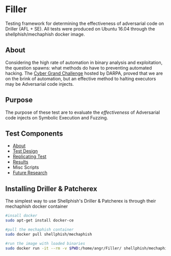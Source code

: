 # Filler
Testing framework for determining the effectiveness of adversarial code on Driller (AFL + SE).
All tests were produced on Ubuntu 16.04 through the shellphish/mechaphish docker image.

## About

Considering the high rate of automation in binary analysis and exploitation, the question spawns: what methods do have to preventing automated hacking. The [Cyber Grand Challenge](https://www.darpa.mil/program/cyber-grand-challenge) hosted by DARPA, proved that we are on the brink of automation, but an effective method to halting executors may be Adversarial code injects. 

## Purpose

The purpose of these test are to evaluate the *effectiveness* of Adversarial code injects on Symbolic Execution and Fuzzing.

## Test Components
* [About](README.md)
* [Test Design](Test-Design.md)
* [Replicating Test](Replicating-Test.md)
* [Results](Results.md)
* Misc Scripts
* [Future Research](Future-Research.md)

## Installing Driller & Patcherex
The simplest way to use Shellphish's Driller & Patcherex is through their mechaphish docker container

```bash
#insall docker
sudo apt-get install docker-ce

#pull the mechaphish container
sudo docker pull shellphish/mechaphish

#run the image with loaded binaries
sudo docker run -it --rm -v $PWD:/home/angr/Filler/ shellphish/mechaphish
```
